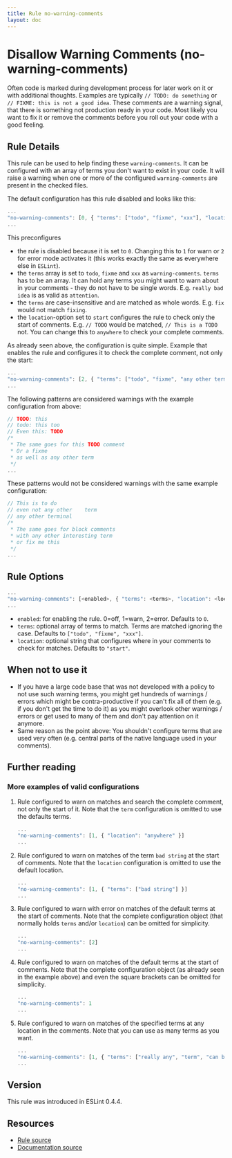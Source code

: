 ```yaml
---
title: Rule no-warning-comments
layout: doc
---
```

<!-- Note: No pull requests accepted for this file. See README.md in the root directory for details. -->
# Disallow Warning Comments (no-warning-comments)

Often code is marked during development process for later work on it or with additional thoughts. Examples are typically `// TODO: do something` or `// FIXME: this is not a good idea`. These comments are a warning signal, that there is something not production ready in your code. Most likely you want to fix it or remove the comments before you roll out your code with a good feeling.

## Rule Details

This rule can be used to help finding these `warning-comments`. It can be configured with an array of terms you don't want to exist in your code. It will raise a warning when one or more of the configured `warning-comments` are present in the checked files.

The default configuration has this rule disabled and looks like this:

```js
...
"no-warning-comments": [0, { "terms": ["todo", "fixme", "xxx"], "location": "start" }]
...
```

This preconfigures

* the rule is disabled because it is set to `0`. Changing this to `1` for warn or `2` for error mode activates it (this works exactly the same as everywhere else in `ESLint`).
* the `terms` array is set to `todo`, `fixme` and `xxx` as `warning-comments`. `terms` has to be an array. It can hold any terms you might want to warn about in your comments - they do not have to be single words. E.g. `really bad idea` is as valid as `attention`.
* the `terms` are case-insensitive and are matched as whole words. E.g. `fix` would not match `fixing`.
* the `location`-option set to `start` configures the rule to check only the start of comments. E.g. `// TODO` would be matched, `// This is a TODO` not. You can change this to `anywhere` to check your complete comments.

As already seen above, the configuration is quite simple. Example that enables the rule and configures it to check the complete comment, not only the start:

```js
...
"no-warning-comments": [2, { "terms": ["todo", "fixme", "any other term"], "location": "anywhere" }]
...
```

The following patterns are considered warnings with the example configuration from above:

```js
// TODO: this
// todo: this too
// Even this: TODO
/*
 * The same goes for this TODO comment
 * Or a fixme
 * as well as any other term
 */
...
```

These patterns would not be considered warnings with the same example configuration:

```js
// This is to do
// even not any other    term
// any other terminal
/*
 * The same goes for block comments
 * with any other interesting term
 * or fix me this
 */
...
```

## Rule Options

```js
...
"no-warning-comments": [<enabled>, { "terms": <terms>, "location": <location> }]
...
```

* `enabled`: for enabling the rule. 0=off, 1=warn, 2=error. Defaults to `0`.
* `terms`: optional array of terms to match. Terms are matched ignoring the case. Defaults to `["todo", "fixme", "xxx"]`.
* `location`: optional string that configures where in your comments to check for matches. Defaults to `"start"`.

## When not to use it

* If you have a large code base that was not developed with a policy to not use such warning terms, you might get hundreds of warnings / errors which might be contra-productive if you can't fix all of them (e.g. if you don't get the time to do it) as you might overlook other warnings / errors or get used to many of them and don't pay attention on it anymore.
* Same reason as the point above: You shouldn't configure terms that are used very often (e.g. central parts of the native language used in your comments).

## Further reading

### More examples of valid configurations

1. Rule configured to warn on matches and search the complete comment, not only the start of it. Note that the `term` configuration is omitted to use the defaults terms.

   ```js
   ...
   "no-warning-comments": [1, { "location": "anywhere" }]
   ...
   ```

2. Rule configured to warn on matches of the term `bad string` at the start of comments. Note that the `location` configuration is omitted to use the default location.

   ```js
   ...
   "no-warning-comments": [1, { "terms": ["bad string"] }]
   ...
   ```

3. Rule configured to warn with error on matches of the default terms at the start of comments. Note that the complete configuration object (that normally holds `terms` and/or `location`) can be omitted for simplicity.

   ```js
   ...
   "no-warning-comments": [2]
   ...
   ```

4. Rule configured to warn on matches of the default terms at the start of comments. Note that the complete configuration object (as already seen in the example above) and even the square brackets can be omitted for simplicity.

   ```js
   ...
   "no-warning-comments": 1
   ...
   ```

5. Rule configured to warn on matches of the specified terms at any location in the comments. Note that you can use as many terms as you want.

   ```js
   ...
   "no-warning-comments": [1, { "terms": ["really any", "term", "can be matched"], "location": "anywhere" }]
   ...
   ```

## Version

This rule was introduced in ESLint 0.4.4.

## Resources

* [Rule source](https://github.com/eslint/eslint/tree/master/lib/rules/no-warning-comments.js)
* [Documentation source](https://github.com/eslint/eslint/tree/master/docs/rules/no-warning-comments.md)
